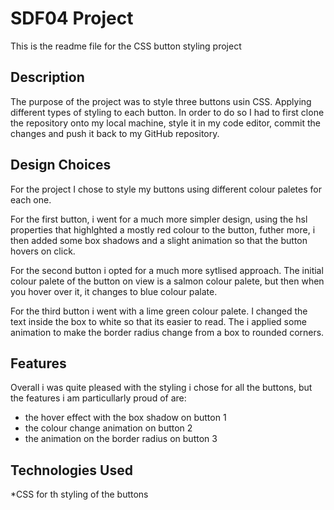 # SDF04 Project

This is the readme file for the CSS button styling project 

## Description

The purpose of the project was to style three buttons usin CSS. Applying different types of styling to each button. In order to do so I had to first clone the repository onto my local machine, style it in my code editor, commit the changes and push it back to my GitHub repository. 

## Design Choices 

For the project I chose to style my buttons using different colour paletes for each one. 

For the first button, i went for a much more simpler design, using the hsl properties that highlghted a mostly red colour to the button, futher more, i then added some box shadows and a slight animation so that the button hovers on click. 

For the second button i opted for a much more sytlised approach. The initial colour palete of the button on view is a salmon colour palete, but then when you hover over it, it changes to blue colour palate. 

For the third button i went with a lime green colour palete. I changed the text inside the box to white so that its easier to read. The i applied some animation to make the border radius change from a box to rounded corners. 

## Features 

Overall i was quite pleased with the styling i chose for all the buttons, but the features i am particullarly proud of are: 

* the hover effect with the box shadow on button 1 
* the colour change animation on button 2 
* the animation on the border radius on button 3 

## Technologies Used 

*CSS for th styling of the buttons 
